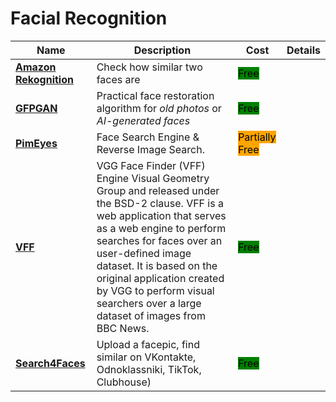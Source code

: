 # Facial Recognition

| Name | Description | Cost | Details |
| --- | --- | --- | --- |
| [**Amazon Rekognition**](https://aws.amazon.com/rekognition/) | Check how similar two faces are | <mark style="background-color:green;">Free</mark> |  |
| [**GFPGAN**](https://replicate.com/tencentarc/gfpgan) | Practical face restoration algorithm for *old photos* or *AI-generated faces* | <mark style="background-color:green;">Free</mark> |  |
| [**PimEyes**](https://pimeyes.com/en) | Face Search Engine & Reverse Image Search. | <mark style="background-color:orange;">Partially Free</mark> |  |
| [**VFF**](https://www.robots.ox.ac.uk/~vgg/software/vff/) | VGG Face Finder (VFF) Engine  Visual Geometry Group and released under the BSD-2 clause. VFF is a web application that serves as a web engine to perform searches for faces over an user-defined image dataset. It is based on the original application created by VGG to perform visual searchers over a large dataset of images from BBC News. | <mark style="background-color:green;">Free</mark> |  |
| [**Search4Faces**](https://search4faces.com) | Upload a facepic, find similar on VKontakte, Odnoklassniki, TikTok, Clubhouse) | <mark style="background-color:green;">Free</mark> |  |